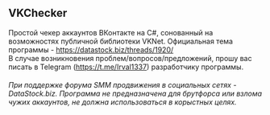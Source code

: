 ## VKChecker
Простой чекер аккаунтов ВКонтакте на C#, сонованный на возможностях публичной библиотеки VKNet. Официальная тема программы - https://datastock.biz/threads/1920/
<br>В случае возникновения проблем/вопросов/предложений, прошу вас писать в Telegram (https://t.me/Irval1337) разработчику программы.</br>
###### При поддержке форума SMM продвижения в социальных сетях - DataStock.biz. Программа не предназначена для брутфорса или взлома чужих аккаунтов, не должна использоваться в корыстных целях.
